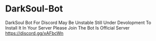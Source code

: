 # DarkSoul-Bot
DarkSoul Bot For Discord May Be Unstable Still Under Devolopment
To Install It In Your Server Please Join The Bot Is Official Server https://discord.gg/xAFbcWn

